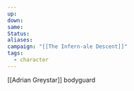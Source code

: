 ```yaml
---
up: 
down: 
same: 
Status: 
aliases: 
campaign: "[[The Infern-ale Descent]]"
tags:
  - character
---
```

[[Adrian Greystar]] bodyguard